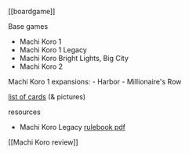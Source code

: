 [[boardgame]]

Base games
- Machi Koro 1
- Machi Koro 1 Legacy
- Machi Koro Bright Lights, Big City
- Machi Koro 2

Machi Koro 1 expansions:
	- Harbor
	- Millionaire's Row

[list of cards](https://machi-koro.fandom.com/wiki/List_of_cards) (& pictures)

resources
- Machi Koro Legacy [rulebook pdf](https://cdn.1j1ju.com/medias/2b/01/3c-machi-koro-legacy-rulebook.pdf)

[[Machi Koro review]]